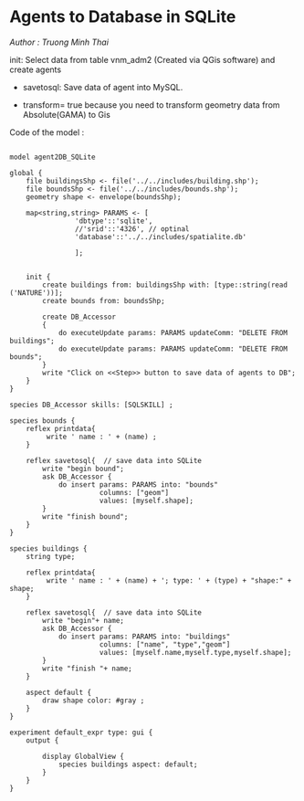 [//]: # (keyword|skill_SQLSKILL)
[//]: # (keyword|concept_database)
#  Agents to Database in SQLite


_Author : Truong Minh Thai_

   init: Select data from table vnm_adm2 (Created via QGis software)  and create  agents

 * savetosql: Save data of agent into MySQL.
 
 * transform= true because you need to transform geometry data from Absolute(GAMA) to Gis
 

Code of the model : 

```

model agent2DB_SQLite  
  
global {  
	file buildingsShp <- file('../../includes/building.shp');
	file boundsShp <- file('../../includes/bounds.shp');
	geometry shape <- envelope(boundsShp);
	
	map<string,string> PARAMS <- [
				'dbtype'::'sqlite', 
				//'srid'::'4326', // optinal
				'database'::'../../includes/spatialite.db'
			
				];


	init {
		create buildings from: buildingsShp with: [type::string(read ('NATURE'))];
		create bounds from: boundsShp;
		
		create DB_Accessor  
		{ 			
			do executeUpdate params: PARAMS updateComm: "DELETE FROM buildings";	
			do executeUpdate params: PARAMS updateComm: "DELETE FROM bounds";			
		}
		write "Click on <<Step>> button to save data of agents to DB";		 
	}
}   
 
species DB_Accessor skills: [SQLSKILL] ;   

species bounds {
	reflex printdata{
		 write ' name : ' + (name) ;
	}
	 
	reflex savetosql{  // save data into SQLite
		write "begin bound";
		ask DB_Accessor {
			do insert params: PARAMS into: "bounds"
					  columns: ["geom"]
					  values: [myself.shape];
		}
	    write "finish bound";
	}		
}	

species buildings {
	string type;
	
	reflex printdata{
		 write ' name : ' + (name) + '; type: ' + (type) + "shape:" + shape;
	}
	
	reflex savetosql{  // save data into SQLite
		write "begin"+ name;
		ask DB_Accessor {
			do insert params: PARAMS into: "buildings"
					  columns: ["name", "type","geom"]
					  values: [myself.name,myself.type,myself.shape];
		}
	    write "finish "+ name;
	}	
	
	aspect default {
		draw shape color: #gray ;
	}
}    

experiment default_expr type: gui {
	output {
		
		display GlobalView {
			species buildings aspect: default;
		}
	}
}

```
